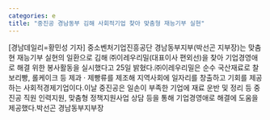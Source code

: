 ```yaml
---
categories: e
title: "중진공 경남동부 김해 사회적기업 찾아 맞춤형 재능기부 실현"
---
```

[경남데일리=황민성 기자] 중소벤처기업진흥공단 경남동부지부(박선곤 지부장)는 맞춤현 재능기부 실현의 일환으로 김해 ㈜이레우리밀(대표이사 편외선)을 찾아 기업경영애로 해결 위한 봉사활동을 실시했다고 25일 밝혔다.㈜이레우리밀은 순수 국산재료로 찰보리빵, 롤케이크 등 제과 &#8231; 제빵류를 제조해 지역사회에 일자리를 창출하고 기회를 제공하는 사회적경제기업이다.이날 중진공은 일손이 부족한 기업에 재료 운반 및 정리 등 중진공 직원 인력지원, 맞춤형 정책지원사업 상담 등을 통해 기업경영애로 해결에 도움을 제공했다.박선곤 경남동부지부장